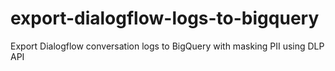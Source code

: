 # export-dialogflow-logs-to-bigquery
Export Dialogflow conversation logs to BigQuery with masking PII using DLP API
